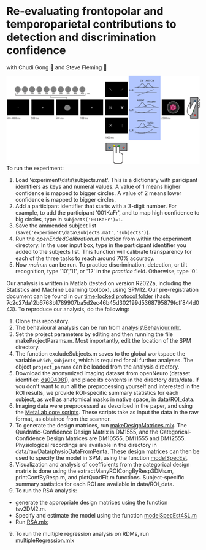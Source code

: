 # Re-evaluating frontopolar and temporoparietal contributions to detection and discrimination confidence

with Chudi Gong 🧠 and Steve Fleming 🧠

![Experimental design](docs/figures/designHorizontal.png)
To run the experiment:

1. Load 'experiment\data\subjects.mat'. This is a dictionary with paricipant identifiers as keys and numeral values. A value of 1 means higher confidence is mapped to bigger circles. A value of 2 means lower confidence is mapped to bigger circles.
2. Add a participant identifier that starts with a 3-digit number. For example, to add the participant '001KaFr', and to map high confidence to big circles, type in `subjects('001KaFr')=1`.
3. Save the ammended subject list (`save('experiment\data\subjects.mat','subjects')`).
4. Run the _openEndedCalibration.m_ function from within the experiment directory. In the user input box, type in the participant identifier you added to the subjects list. This function will calibrate transparency for each of the three tasks to reach around 70% accuracy.
5. Now _main.m_ can be run. To practice discrimination, detection, or tilt recognition, type '10','11', or '12' in the _practice_ field. Otherwise, type '0'.

Our analysis is written in Matlab (tested on version R2022a, including the Statistics and Machine Learning toolbox), using SPM12. Our pre-registration document can be found in our [time-locked protocol folder](https://github.com/matanmazor/unequalVarianceDiscrimination/tree/main/experiment/protocolFolder/protocolFolder) (hash: 7c2c27da12b6768b1789907ba5d2ec46b45d302199d5368795879fcff844d043). To reproduce our analysis, do the following:

1. Clone this repository.
2. The behavioural analysis can be run from [analysis\Behaviour.mlx](https://github.com/matanmazor/unequalVarianceDiscrimination/blob/main/analysis/Behaviour.mlx).
3. Set the project parameters by editing and then running the file makeProjectParams.m. Most importantly, edit the location of the SPM directory.
4. The function excludeSubjects.m saves to the global workspace the variable `which_subjects`, which is required for all further analyses. The object `project_params` can be loaded from the analysis directory.
5. Download the anonymized imaging dataset from openNeuro (dataset identifier: [ds004081](https://openneuro.org/datasets/ds004081)), and place its contents in the directory data/data. If you don't want to run all the preprocessing yourself and interested in the ROI results, we provide ROI-specific summary statistics for each subject, as well as anatomical masks in native space, in data/ROI_data.
6. Imaging data were preprocessed as described in the paper, and using the [MetaLab core scripts](https://github.com/matanmazor/MetaLabCore). These scripts take as input the data in the raw format, as obtained from the scanner.
6. To generate the design matrices, run [makeDesignMatrices.mlx](https://github.com/matanmazor/unequalVarianceDiscrimination/blob/main/analysis/makeDesignMatrices.mlx). The Quadratic-Confidence Design Matrix is DM1555, and the Categorical-Confidence Design Matrices are DM10555, DM11555 and DM12555. Physiological recordings are available in the directory in data/rawData/physioDataFromPenta.
These design matrices can then be used to specify the model in SPM, using the function [modelSpecEst](https://github.com/matanmazor/MetaLabCore/blob/master/Stats/modelSpecEst.m).
7. Visualization and analysis of coefficients from the categorical design matrix is done using the extractManyROICongByResp3DMs.m, printConfByResp.m, and plotQuadFit.m functions. Subject-specific summary statistics for each ROI are available in data/ROI_data.
8. To run the RSA analysis:
* generate the appropriate design matrices using the function tsv2DM2.m.
* Specify and estimate the model using the function [modelSpecEst4SL.m](https://github.com/matanmazor/MetaLabCore/blob/master/Stats/modelSpecEst4SL.m)
* Run [RSA.mlx](https://github.com/matanmazor/unequalVarianceDiscrimination/blob/main/analysis/runRSA.mlx)
9. To run the multiple regression analysis on RDMs, run [multipleRegression.mlx](https://github.com/matanmazor/unequalVarianceDiscrimination/blob/main/analysis/multipleRegression.mlx)
